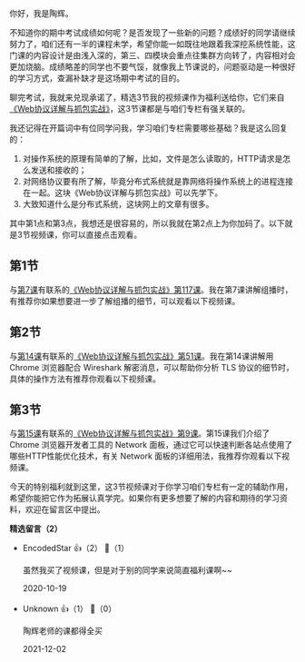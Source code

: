 你好，我是陶辉。

不知道你的期中考试成绩如何呢？是否发现了一些新的问题？成绩好的同学请继续努力了，咱们还有一半的课程未学，希望你能一如既往地跟着我深挖系统性能，这门课的内容设计是由浅入深的，第三、四模块会重点往集群方向转了，内容相对会更加烧脑。成绩略差的同学也不要气馁，就像我上节课说的，问题驱动是一种很好的学习方式，查漏补缺才是这场期中考试的目的。

聊完考试，我就来兑现承诺了，精选3节我的视频课作为福利送给你，它们来自[《Web协议详解与抓包实战》](https://time.geekbang.org/course/detail/100026801-93596)，这3节课都是与咱们专栏有强关联的。

我还记得在开篇词中有位同学问我，学习咱们专栏需要哪些基础？我是这么回复的：

1. 对操作系统的原理有简单的了解，比如，文件是怎么读取的，HTTP请求是怎么发送和接收的；
2. 对网络协议要有所了解，毕竟分布式系统就是靠网络将操作系统上的进程连接在一起。这块《Web协议详解与抓包实战》可以先学下。
3. 大致知道什么是分布式系统，这块网上的文章有很多。

其中第1点和第3点，我想还是很容易的，所以我就在第2点上为你加码了。以下就是3节视频课，你可以直接点击观看。

## 第1节

与[第7课](https://time.geekbang.org/column/article/235302)有联系的[《Web协议详解与抓包实战》第117课](https://time.geekbang.org/course/detail/175-134405)。我在第7课讲解组播时，有推荐你如果想要进一步了解组播的细节，可以观看以下视频课。

## 第2节

与[第14课](https://time.geekbang.org/column/article/241632)有联系的[《Web协议详解与抓包实战》第51课](https://time.geekbang.org/course/detail/175-104932)。我在第14课讲解用 Chrome 浏览器配合 Wireshark 解密消息，可以帮助你分析 TLS 协议的细节时，具体的操作方法有推荐你观看以下视频课。

## 第3节

与[第15课](https://time.geekbang.org/column/article/242667)有联系的[《Web协议详解与抓包实战》第9课](https://time.geekbang.org/course/detail/175-93594)。第15课我们介绍了 Chrome 浏览器开发者工具的 Network 面板，通过它可以快速判断各站点使用了哪些HTTP性能优化技术，有关 Network 面板的详细用法，我推荐你观看以下视频课。

今天的特别福利就到这里，这3节视频课对于你学习咱们专栏有一定的辅助作用，希望你能把它作为拓展认真学完。如果你有更多想要了解的内容和期待的学习资料，欢迎在留言区中提出。
<div><strong>精选留言（2）</strong></div><ul>
<li><span>EncodedStar</span> 👍（2） 💬（1）<p>虽然我买了视频课，但是对于别的同学来说简直福利课啊~~</p>2020-10-19</li><br/><li><span>Unknown</span> 👍（1） 💬（0）<p>陶辉老师的课都得全买</p>2021-12-02</li><br/>
</ul>